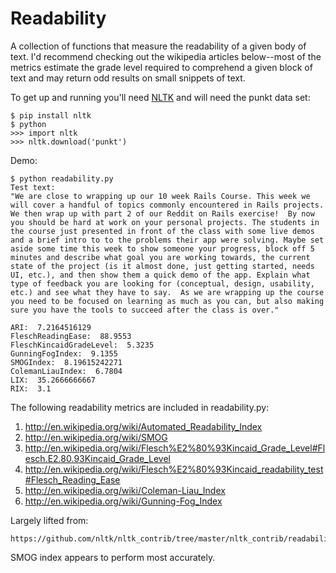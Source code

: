 Readability
====================

A collection of functions that measure the readability of a given body of text. I'd
recommend checking out the wikipedia articles below--most of the metrics estimate 
the grade level required to comprehend a given block of text and may return odd results
on small snippets of text.

To get up and running you'll need [NLTK](http://nltk.org/) and will need the punkt
data set:

    $ pip install nltk
    $ python
    >>> import nltk
    >>> nltk.download('punkt')

Demo:

    $ python readability.py
    Test text:
    "We are close to wrapping up our 10 week Rails Course. This week we will cover a handful of topics commonly encountered in Rails projects. We then wrap up with part 2 of our Reddit on Rails exercise!  By now you should be hard at work on your personal projects. The students in the course just presented in front of the class with some live demos and a brief intro to to the problems their app were solving. Maybe set aside some time this week to show someone your progress, block off 5 minutes and describe what goal you are working towards, the current state of the project (is it almost done, just getting started, needs UI, etc.), and then show them a quick demo of the app. Explain what type of feedback you are looking for (conceptual, design, usability, etc.) and see what they have to say.  As we are wrapping up the course you need to be focused on learning as much as you can, but also making sure you have the tools to succeed after the class is over."

    ARI:  7.2164516129
    FleschReadingEase:  88.9553
    FleschKincaidGradeLevel:  5.3235
    GunningFogIndex:  9.1355
    SMOGIndex:  8.19615242271
    ColemanLiauIndex:  6.7804
    LIX:  35.2666666667
    RIX:  3.1

The following readability metrics are included in readability.py:

1. http://en.wikipedia.org/wiki/Automated_Readability_Index
2. http://en.wikipedia.org/wiki/SMOG
3. http://en.wikipedia.org/wiki/Flesch%E2%80%93Kincaid_Grade_Level#Flesch.E2.80.93Kincaid_Grade_Level
4. http://en.wikipedia.org/wiki/Flesch%E2%80%93Kincaid_readability_test#Flesch_Reading_Ease
5. http://en.wikipedia.org/wiki/Coleman-Liau_Index
6. http://en.wikipedia.org/wiki/Gunning-Fog_Index

Largely lifted from:

    https://github.com/nltk/nltk_contrib/tree/master/nltk_contrib/readability

SMOG index appears to perform most accurately.
